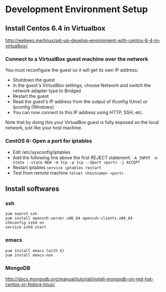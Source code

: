 Development Environment Setup
=============================

Install Centos 6.4 in Virtualbox
--------------------------------
http://webees.me/linux/set-up-develop-environment-with-centos-6-4-in-virtualbox/

### Connect to a VirtualBox guest machine over the network
You must reconfigure the guest so it will get its own IP address:

+ Shutdown the guest
+ In the guest's VirtualBox settings, choose Network and switch the network adapter type to Bridged
+ Restart the guest
+ Read the guest's IP address from the output of ifconfig (Unix) or ipconfig (Windows)
+ You can now connect to this IP address using HTTP, SSH, etc.

Note that by doing this your VirtualBox guest is fully exposed on the local network, just like your host machine.

### CentOS 6: Open a port for iptables
+ Edit /etc/sysconfig/iptables
+ Add the following line above the first REJECT statement:
    `-A INPUT -m state --state NEW -m tcp -p tcp --dport <port> -j ACCEPT`
+ Restart iptables
    `service iptables restart`
+ Test from remote machine
    `telnet <hostname> <port>`

Install softwares
-----------------
### ssh
    yum search ssh
    yum install openssh-server.x86_64 openssh-clients.x86_64
    chkconfig sshd on
    service sshd start

### emacs
    yum install emacs (with X)
    yum install emacs-nox

### MongoDB
http://docs.mongodb.org/manual/tutorial/install-mongodb-on-red-hat-centos-or-fedora-linux/

